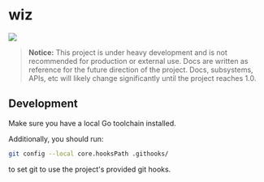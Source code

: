 # wiz
[![](https://godoc.org/github.com/alexkreidler/wiz?status.svg)](http://godoc.org/github.com/alexkreidler/wiz)

> __Notice:__
This project is under heavy development and is not recommended for production or external use. Docs are written as reference for the future direction of the project. Docs, subsystems, APIs, etc will likely change significantly until the project reaches 1.0.


## Development

Make sure you have a local Go toolchain installed. 

Additionally, you should run:

```bash
git config --local core.hooksPath .githooks/
```

to set git to use the project's provided git hooks.
